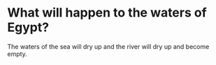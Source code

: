 # What will happen to the waters of Egypt?

The waters of the sea will dry up and the river will dry up and become empty.
